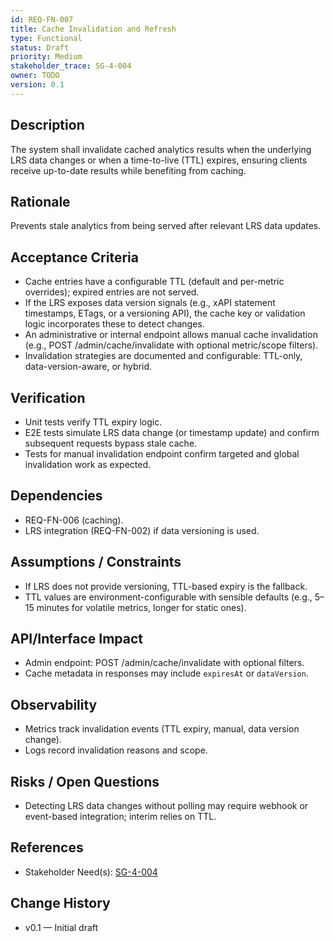 ```yaml
---
id: REQ-FN-007
title: Cache Invalidation and Refresh
type: Functional
status: Draft
priority: Medium
stakeholder_trace: SG-4-004
owner: TODO
version: 0.1
---
```


## Description
The system shall invalidate cached analytics results when the underlying LRS data changes or when a time-to-live (TTL) expires, ensuring clients receive up-to-date results while benefiting from caching.

## Rationale
Prevents stale analytics from being served after relevant LRS data updates.

## Acceptance Criteria
- Cache entries have a configurable TTL (default and per-metric overrides); expired entries are not served.
- If the LRS exposes data version signals (e.g., xAPI statement timestamps, ETags, or a versioning API), the cache key or validation logic incorporates these to detect changes.
- An administrative or internal endpoint allows manual cache invalidation (e.g., POST /admin/cache/invalidate with optional metric/scope filters).
- Invalidation strategies are documented and configurable: TTL-only, data-version-aware, or hybrid.

## Verification
- Unit tests verify TTL expiry logic.
- E2E tests simulate LRS data change (or timestamp update) and confirm subsequent requests bypass stale cache.
- Tests for manual invalidation endpoint confirm targeted and global invalidation work as expected.

## Dependencies
- REQ-FN-006 (caching).
- LRS integration (REQ-FN-002) if data versioning is used.

## Assumptions / Constraints
- If LRS does not provide versioning, TTL-based expiry is the fallback.
- TTL values are environment-configurable with sensible defaults (e.g., 5–15 minutes for volatile metrics, longer for static ones).

## API/Interface Impact
- Admin endpoint: POST /admin/cache/invalidate with optional filters.
- Cache metadata in responses may include `expiresAt` or `dataVersion`.

## Observability
- Metrics track invalidation events (TTL expiry, manual, data version change).
- Logs record invalidation reasons and scope.

## Risks / Open Questions
- Detecting LRS data changes without polling may require webhook or event-based integration; interim relies on TTL.

## References
- Stakeholder Need(s): [SG-4-004](../strs-needs/SG-4-004.md)

## Change History
- v0.1 — Initial draft

